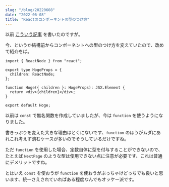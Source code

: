 ```yaml
---
slug: "/blog/20220608"
date: "2022-06-08"
title: "Reactのコンポーネントの型のつけ方"
---
```


以前 [こういう記事](https://kkweb.io/blog/20201023) を書いたのですが。

今、というか結構前からコンポーネントへの型のつけ方を変えていたので、改めて紹介をば。

```tsx
import { ReactNode } from "react";

export type HogeProps = {
  children: ReactNode;
};

function Hoge({ children }: HogeProps): JSX.Element {
  return <div>{children}</div>;
}

export default Hoge;
```

以前は `const` で無名関数を作成していましたが、今は `function` を使うようになりました。

書きっぷりを変えた大きな理由はとくにないです、`function` のほうがムダにあれこれ考えず済むケースが多いのでそうしているだけですね。

ただ `function` を使用した場合、定数自体に型を付与することができないので、たとえば `NextPage` のような型は使用できない点に注意が必要です、これは普通にデメリットですね。

とはいえ `const` を使おうが `function` を使おうがぶっちゃけどっちでも良いと思います、統一さえされていればある程度なんでもオッケー派です。

